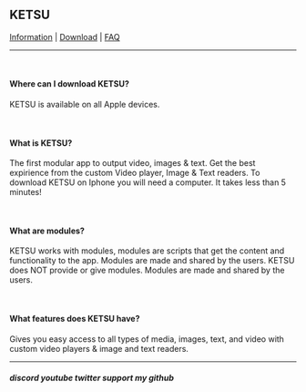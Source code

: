 <!DOCTYPE html>
<html>
  <head>
  </head>
  <body>
    <section>
      <h1>
        KETSU
      </h1>
      <a href="https://nincompoopp.github.io">Information</a> | 
      <a href="https://nincompoopp.github.io/download">Download</a> | 
      <a href="https://nincompoopp.github.io/faq">FAQ</a>
    </section>
    <hr>
    <br>
    <section>
        <article>
          <h4>
            Where can I download KETSU?
          </h4>
          <p>
            KETSU is available on all Apple devices.
          </p>
          <br>
          <h4>
            What is KETSU?
          </h4>
          <p>
            The first modular app to output video, images & text. Get the best expirience from the custom Video player, Image & Text readers. To download KETSU on Iphone you will need a computer. It takes less than 5 minutes!
          </p>
          <br>
          <h4>
            What are modules?
          </h4>
          <p>
            KETSU works with modules, modules are scripts that get the content and functionality to the app. Modules are made and shared by the users. KETSU does NOT provide or give modules. Modules are made and shared by the users.
          </p>
          <br>
          <h4>
            What features does KETSU have?
          </h4>
          <p>
            Gives you easy access to all types of media, images, text, and video with custom video players & image and text readers.
          </p>
        </article>
      <hr>
    <footer>
      <h5>
        discord youtube twitter support my github
      </h5>
    </footer>
  </body>
</html>
